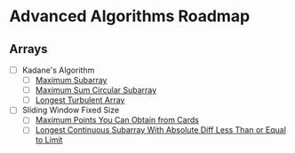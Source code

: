 # Advanced Algorithms Roadmap

## Arrays

- [ ] Kadane's Algorithm
  - [ ] [Maximum Subarray](https://leetcode.com/problems/maximum-subarray)
  - [ ] [Maximum Sum Circular Subarray](https://leetcode.com/problems/maximum-sum-circular-subarray)
  - [ ] [Longest Turbulent Array](https://leetcode.com/problems/longest-turbulent-subarray)
- [ ] Sliding Window Fixed Size
  - [ ] [Maximum Points You Can Obtain from Cards](https://leetcode.com/problems/maximum-points-you-can-obtain-from-cards)
  - [ ] [Longest Continuous Subarray With Absolute Diff Less Than or Equal to Limit](https://leetcode.com/problems/longest-continuous-subarray-with-absolute-diff-less-than-or-equal-to-limit)
